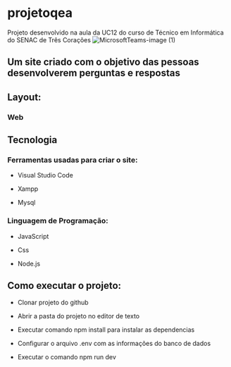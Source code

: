 # projetoqea
Projeto desenvolvido na aula da UC12 do curso de Técnico em Informática do SENAC de Três Corações
![MicrosoftTeams-image (1)](https://user-images.githubusercontent.com/111750406/228247194-0e6dfc0e-76c1-44f7-9b99-cd2432c9167f.png)
## Um site criado com o objetivo das pessoas desenvolverem perguntas e respostas 
## Layout:
### Web
## Tecnologia
### Ferramentas usadas para criar o site:
- Visual Studio Code

- Xampp

- Mysql 

### Linguagem de Programação:
- JavaScript 

- Css 

- Node.js

## Como executar o projeto:

- Clonar projeto do github 

- Abrir a pasta do projeto no editor de texto 

- Executar comando npm install para instalar as dependencias

- Configurar o arquivo .env com as informações do banco de dados

- Executar o comando npm run dev
